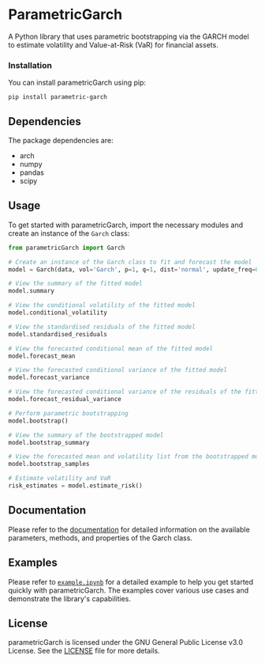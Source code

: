 # ParametricGarch
A Python library that uses parametric bootstrapping via the GARCH model to estimate volatility and Value-at-Risk (VaR) for financial assets.

### Installation
You can install parametricGarch using pip:
```
pip install parametric-garch
```

## Dependencies
The package dependencies are:
- arch
- numpy
- pandas
- scipy

## Usage

To get started with parametricGarch, import the necessary modules and create an instance of the `Garch` class:

```python
from parametricGarch import Garch

# Create an instance of the Garch class to fit and forecast the model
model = Garch(data, vol='Garch', p=1, q=1, dist='normal', update_freq=0, disp='off', horizon=1, start=None, reindex=False)

# View the summary of the fitted model
model.summary

# View the conditional volatility of the fitted model
model.conditional_volatility

# View the standardised residuals of the fitted model
model.standardised_residuals

# View the forecasted conditional mean of the fitted model
model.forecast_mean

# View the forecasted conditional variance of the fitted model
model.forecast_variance

# View the forecasted conditional variance of the residuals of the fitted model
model.forecast_residual_variance

# Perform parametric bootstrapping
model.bootstrap()

# View the summary of the bootstrapped model
model.bootstrap_summary

# View the forecasted mean and volatility list from the bootstrapped model
model.bootstrap_samples

# Estimate volatility and VaR
risk_estimates = model.estimate_risk()
```

## Documentation
Please refer to the [documentation](https://parametricgarch.readthedocs.io/en/latest/index.html#) for detailed information on the available parameters, methods, and properties of the Garch class.

## Examples

Please refer to [```example.ipynb```](https://github.com/chideraani/ParametricGarch/blob/main/example.ipynb) for a detailed example to help you get started quickly with parametricGarch. The examples cover various use cases and demonstrate the library's capabilities.

## License
parametricGarch is licensed under the GNU General Public License v3.0 License. See the [LICENSE](https://github.com/chideraani/ParametricGarch/blob/main/LICENSE) file for more details.